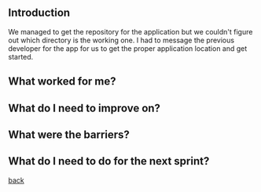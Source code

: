 ## Introduction

We managed to get the repository for the application but we couldn't figure out which directory is the working one. I had to message the previous developer for the app for us to get the proper application location and get started.

## What worked for me?



## What do I need to improve on?



## What were the barriers?



## What do I need to do for the next sprint?






[back](./)